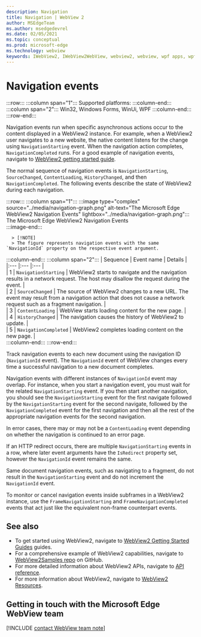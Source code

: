 ```yaml
---
description: Navigation
title: Navigation | WebView 2
author: MSEdgeTeam
ms.author: msedgedevrel
ms.date: 02/05/2021
ms.topic: conceptual
ms.prod: microsoft-edge
ms.technology: webview
keywords: IWebView2, IWebView2WebView, webview2, webview, wpf apps, wpf, edge, ICoreWebView2, ICoreWebView2Host, browser control, edge html
---
```

# Navigation events  

:::row:::
   :::column span="1":::
      Supported platforms:
   :::column-end:::
   :::column span="2":::
      Win32, Windows Forms, WinUi, WPF
   :::column-end:::
:::row-end:::  

Navigation events run when specific asynchronous actions occur to the content displayed in a WebView2 instance.  For example, when a WebView2 user navigates to a new website, the native content listens for the change using `NavigationStarting` event.  When the navigation action completes, `NavigationCompleted` runs.  For a good example of navigation events, navigate to [WebView2 getting started guide][Webview2IndexGettingStarted].  

<!--todo:  Move the relevant information out of the getting started guide to better focus the content and leave the most concise elements in the getting started guide.  -->   

The normal sequence of navigation events is `NavigationStarting`, `SourceChanged`, `ContentLoading`, `HistoryChanged`, and then `NavigationCompleted`.  The following events describe the state of WebView2 during each navigation.  

:::row:::
   :::column span="1":::
      :::image type="complex" source="../media/navigation-graph.png" alt-text="The Microsoft Edge WebView2 Navigation Events" lightbox="../media/navigation-graph.png":::
         The Microsoft Edge WebView2 Navigation Events  
      :::image-end:::  
      
      > [!NOTE]
      > The figure represents navigation events with the same `NavigationId` property on the respective event argument.  
   :::column-end:::
   :::column span="2":::
      | Sequence | Event name | Details |  
      |:--- |:--- |:--- |  
      | 1 | `NavigationStarting`  |  WebView2 starts to navigate and the navigation results in a network request.  The host may disallow the request during the event.  |  
      | 2 | `SourceChanged`  |  The source of WebView2 changes to a new URL.  The event may result from a navigation action that does not cause a network request such as a fragment navigation.  |  
      | 3 | `ContentLoading`  |  WebView starts loading content for the new page.  |  
      | 4 | `HistoryChanged`  |  The navigation causes the history of WebView2 to update.  |  
      | 5 | `NavigationCompleted`  |  WebView2 completes loading content on the new page.  |  
   :::column-end:::
:::row-end:::

Track navigation events to each new document using the navigation ID \(`NavigationId` event\).  The `NavigationId` event of WebView changes every time a successful navigation to a new document completes.  

 Navigation events with different instances of `NavigationId` event may overlap.  For instance, when you start a navigation event, you must wait for the related `NavigationStarting` event.  If you then start another navigation, you should see the `NavigationStarting` event for the first navigate followed by the `NavigationStarting` event for the second navigate, followed by the `NavigationCompleted` event for the first navigation and then all the rest of the appropriate navigation events for the second navigation.  
 
 In error cases, there may or may not be a `ContentLoading` event depending on whether the navigation is continued to an error page.  
 
 If an HTTP redirect occurs, there are multiple `NavigationStarting` events in a row, where later event arguments have the `IsRedirect` property set, however the `NavigationId` event remains the same.  
 
 Same document navigation events, such as navigating to a fragment, do not result in the `NavigationStarting` event and do not increment the `NavigationId` event.  

To monitor or cancel navigation events inside subframes in a WebView2 instance, use the `FrameNavigationStarting` and `FrameNavigationCompleted` events that act just like the equivalent non-frame counterpart events.  

## See also  

*   To get started using WebView2, navigate to [WebView2 Getting Started Guides][Webview2IndexGettingStarted] guides.  
*   For a comprehensive example of WebView2 capabilities, navigate to [WebView2Samples repo][GithubMicrosoftedgeWebview2samples] on GitHub.  
*   For more detailed information about WebView2 APIs, navigate to [API reference][DotnetApiMicrosoftWebWebview2WpfWebview2].  
*   For more information about WebView2, navigate to [WebView2 Resources][Webview2IndexNextSteps].  

## Getting in touch with the Microsoft Edge WebView team  

[!INCLUDE [contact WebView team note](../includes/contact-webview-team-note.md)]  

<!-- links -->  

[Webview2IndexGettingStarted]: ../index.md#getting-started "Getting started - Introduction to Microsoft Edge WebView2 | Microsoft Docs"  
[Webview2IndexNextSteps]: ../index.md#next-steps "Next steps - Introduction to Microsoft Edge WebView2 | Microsoft Docs"  

[DotnetApiMicrosoftWebWebview2WpfWebview2]: /dotnet/api/microsoft.web.webview2.wpf.webview2 "WebView2 Class | Microsoft Docs"  

[GithubMicrosoftedgeWebview2samples]: https://github.com/MicrosoftEdge/WebView2Samples "WebView2 Samples - MicrosoftEdge/WebView2Samples | GitHub"  
